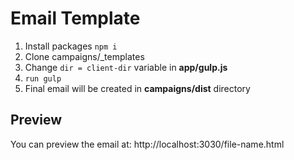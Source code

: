 # Email Template

1. Install packages ``npm i``
2. Clone campaigns/_templates
3. Change ``dir = client-dir`` variable in **app/gulp.js**
4. ``run gulp``
5. Final email will be created in **campaigns/dist** directory

## Preview
You can preview the email at:
http://localhost:3030/file-name.html
